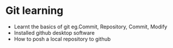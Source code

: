 # Git learning
* Learnt the basics of git eg.Commit, Repository, Commit, Modify
* Installed github desktop software
* How to posh a local repository to github

